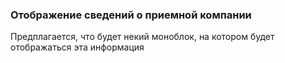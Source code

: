 <h3>Отображение сведений о приемной компании</h3>
<p>Предплагается, что будет некий моноблок, на котором будет отображаться эта информация</p>